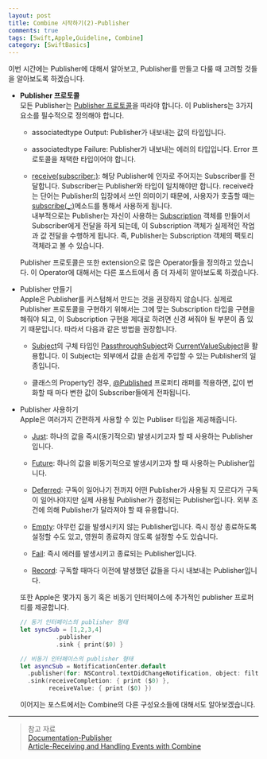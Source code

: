 ```yaml
---
layout: post
title: Combine 시작하기(2)-Publisher
comments: true
tags: [Swift,Apple,Guideline, Combine]
category: [SwiftBasics]
---  
```


이번 시간에는 Publisher에 대해서 알아보고, Publisher를 만들고 다룰 때 고려할 것들을 알아보도록 하겠습니다.  

* **Publisher 프로토콜**  
   모든 Publisher는 [Publisher 프로토콜](https://developer.apple.com/documentation/combine/publisher)을 따라야 합니다. 이 Publishers는 3가지 요소를 필수적으로 정의해야 합니다.

   * associatedtype Output: Publisher가 내보내는 값의 타입입니다.
   
   * associatedtype Failure: Publisher가 내보내는 에러의 타입입니다. Error 프로토콜을 채택한 타입이어야 합니다.
   
   * [receive(subscriber:)](https://developer.apple.com/documentation/combine/publisher/3229093-receive): 해당 Publisher에 인자로 주어지는 Subscriber를 전달합니다. Subscriber는 Publisher와 타입이 일치해야만 합니다. receive라는 단어는 Publisher의 입장에서 쓰인 의미이기 때문에, 사용자가 호출할 때는 [subscribe(_:)](https://developer.apple.com/documentation/combine/publisher/3204756-subscribe)메소드를 통해서 사용하게 됩니다.  
     내부적으로는 Publisher는 자신이 사용하는 [Subscription](https://developer.apple.com/documentation/combine/subscription) 객체를 만들어서 Subscriber에게 전달을 하게 되는데, 이 Subscription 객체가 실제적인 작업과 값 전달을 수행하게 됩니다. 즉, Publisher는 Subscription 객체의 팩토리 객체라고 볼 수 있습니다. 

  Publisher 프로토콜은 또한 extension으로 많은 Operator들을 정의하고 있습니다. 이 Operator에 대해서는 다른 포스트에서 좀 더 자세히 알아보도록 하겠습니다.

* Publisher 만들기  
  Apple은 Publisher를 커스텀해서 만드는 것을 권장하지 않습니다. 실제로 Publisher 프로토콜을 구현하기 위해서는 그에 맞는 Subscription 타입을 구현을 해줘야 되고, 이 Subscription 구현을 제대로 하려면 신경 써줘야 될 부분이 좀 있기 때문입니다. 따라서 다음과 같은 방법을 권장합니다.

  * [Subject](https://developer.apple.com/documentation/combine/subject)의 구체 타입인 [PassthroughSubject](https://developer.apple.com/documentation/combine/passthroughsubject)와 [CurrentValueSubject](https://developer.apple.com/documentation/combine/currentvaluesubject)을 활용합니다. 이 Subject는 외부에서 값을 손쉽게 주입할 수 있는 Publisher의 일종입니다.
  
  * 클래스의 Property인 경우, [@Published](https://developer.apple.com/documentation/combine/published) 프로퍼티 래퍼를 적용하면, 값이 변화할 때 마다 변한 값이 Subscriber들에게 전파됩니다.

* Publisher 사용하기  
  Apple은 여러가지 간편하게 사용할 수 있는 Publiser 타입을 제공해줍니다. 

  * [Just](https://developer.apple.com/documentation/combine/just): 하나의 값을 즉시(동기적으로) 발생시키고자 할 때 사용하는 Publisher입니다. 
  
  * [Future](https://developer.apple.com/documentation/combine/future): 하나의 값을 비동기적으로 발생시키고자 할 때 사용하는 Publisher입니다.
  
  * [Deferred](https://developer.apple.com/documentation/combine/deferred): 구독이 일어나기 전까지 어떤 Publisher가 사용될 지 모르다가 구독이 일어나야지만 실제 사용될 Publisher가 결정되는 Publisher입니다. 외부 조건에 의해 Publisher가 달라져야 할 때 유용합니다.
  
  * [Empty](https://developer.apple.com/documentation/combine/empty): 아무런 값을 발생시키지 않는 Publisher입니다. 즉시 정상 종료하도록 설정할 수도 있고, 영원히 종료하지 않도록 설정할 수도 있습니다.
  
  * [Fail](https://developer.apple.com/documentation/combine/fail): 즉시 에러를 발생시키고 종료되는 Publisher입니다.  
  
  * [Record](https://developer.apple.com/documentation/combine/record): 구독할 때마다 이전에 발생했던 값들을 다시 내보내는 Publisher입니다.  

  또한 Apple은 몇가지 동기 혹은 비동기 인터페이스에 추가적인 publisher 프로퍼티를 제공합니다. 

  ```swift
  // 동기 인터페이스의 publisher 형태
  let syncSub = [1,2,3,4]
            .publisher
            .sink { print($0) }

  // 비동기 인터페이스의 publisher 형태
  let asyncSub = NotificationCenter.default
    .publisher(for: NSControl.textDidChangeNotification, object: filterField)
    .sink(receiveCompletion: { print ($0) },
          receiveValue: { print ($0) })
  ```

  이어지는 포스트에서는 Combine의 다른 구성요소들에 대해서도 알아보겠습니다. 

---

> 참고 자료  
> [Documentation-Publisher](https://developer.apple.com/documentation/combine/publisher)  
> [Article-Receiving and Handling Events with Combine](https://developer.apple.com/documentation/combine/receiving_and_handling_events_with_combine)